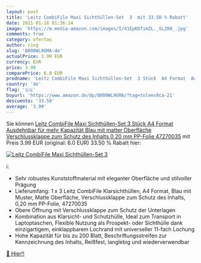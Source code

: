 ```yaml
---
layout: post
title: 'Leitz CombiFile Maxi Sichthüllen-Set  3  mit 33.50 % Rabatt'
date: 2021-01-16 01:36:14
image: 'https://m.media-amazon.com/images/I/41EpKDfimZL._SL200_.jpg'
comments: true
category: ofertas
author: ring
slug: 'B000WL9GMA-de'
actualPrice: 3.99 EUR
currency: EUR
price: 3.99
comparePrice: 6.0 EUR
prodname: 'Leitz CombiFile Maxi Sichthüllen-Set  3 Stück  A4 Format  Ausdehnbar für mehr Kapazität  Blau mit matter Oberfläche  Verschlussklappe zum Schutz des Inhalts  0 20 mm PP-Folie  47270035'
country: 'de'
flag: '🇩🇪'
buyurl: 'https://www.amazon.de/dp/B000WL9GMA/?tag=tolees0ca-21'
descuento: '33.50'
average: '3.99'
---
```


Sie können [Leitz CombiFile Maxi Sichthüllen-Set  3 Stück  A4 Format  Ausdehnbar für mehr Kapazität  Blau mit matter Oberfläche  Verschlussklappe zum Schutz des Inhalts  0 20 mm PP-Folie  47270035](https://www.amazon.de/dp/B000WL9GMA/?tag=tolees0ca-21) mit Preis 3.99 EUR (original: 6.0 EUR) 33.50 % Rabatt hier:

[![Leitz CombiFile Maxi Sichthüllen-Set  3 ](https://m.media-amazon.com/images/I/41EpKDfimZL._SL200_.jpg)](https://www.amazon.de/dp/B000WL9GMA/?tag=tolees0ca-21)

ℹ️:

- Sehr robustes Kunststoffmaterial mit eleganter Oberfläche und stilvoller Prägung
- Lieferumfang: 1 x 3 Leitz CombiFile Klarsichthüllen, A4 Format, Blau mit Muster, Matte Oberfläche, Verschlussklappe zum Schutz des Inhalts, 0,20 mm PP-Folie, 47270035
- Obere Öffnung mit Verschlussklappe zum Schutz der Unterlagen
- Kombination aus Klarsicht- und Schutzhülle, Ideal zum Transport in Laptoptaschen, Flexible Nutzung als Prospekt- oder Sichthülle dank einzigartigem, einklappbarem Lochrand mit universeller 11-fach Lochung
- Hohe Kapazität für bis zu 200 Blatt, Beschriftungsstreifen zur Kennzeichnung des Inhalts, Reißfest, langlebig und wiederverwendbar

[🛒 Hier!!](https://www.amazon.de/dp/B000WL9GMA/?tag=tolees0ca-21)
